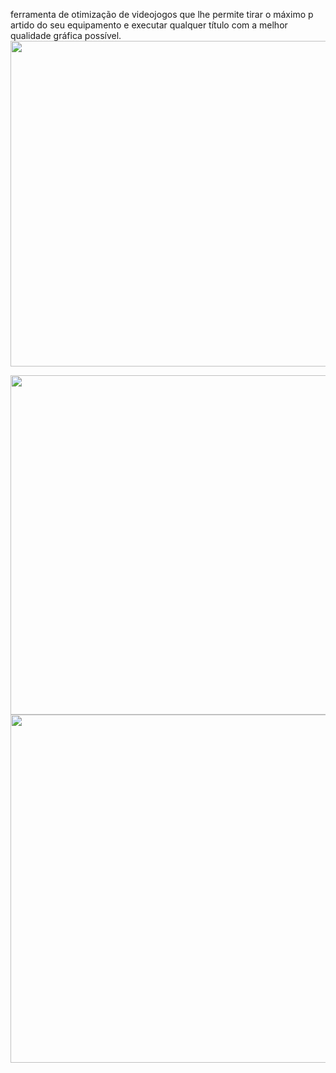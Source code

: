  ferramenta de otimização de videojogos que lhe permite tirar o máximo p
artido do seu equipamento e executar qualquer título com a melhor qualidade gráfica possível.
<img style="-webkit-user-select: none;cursor: zoom-in;" src="https://raw.githubusercontent.com/DevCleverton/Game-Booster/main/app%201.PNG" width="880" height="521">


<img style="-webkit-user-select: none;cursor: zoom-in;" src="https://raw.githubusercontent.com/DevCleverton/Game-Booster/main/app%202.PNG" width="880" height="543">

<img style="-webkit-user-select: none;cursor: zoom-in;" src="https://raw.githubusercontent.com/DevCleverton/Game-Booster/main/app3.PNG" width="880" height="557">
